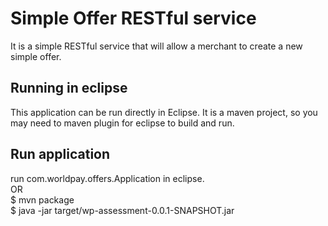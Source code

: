 # Simple Offer RESTful service
It is a simple RESTful service that will allow a merchant to create a new simple offer.

## Running in eclipse
This application can be run directly in Eclipse.
It is a maven project, so you may need to maven plugin for eclipse to build and run.

## Run application
run com.worldpay.offers.Application in eclipse.<br/>
OR<br/>
$ mvn package<br/>
$ java -jar target/wp-assessment-0.0.1-SNAPSHOT.jar<br/>
